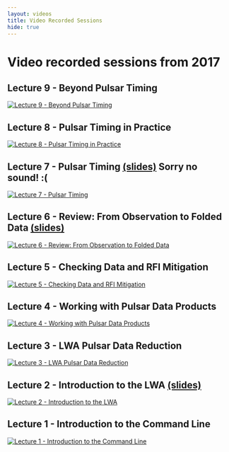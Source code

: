```yaml
---
layout: videos
title: Video Recorded Sessions
hide: true
---
```


# Video recorded sessions from 2017

## Lecture 9 - Beyond Pulsar Timing
[![Lecture 9 - Beyond Pulsar Timing](https://uva.hosted.panopto.com/Panopto/Services/FrameGrabber.svc/FrameRedirect?objectId=48ba26c1-3223-4493-b2d6-772932ca13fd&mode=Delivery)](https://uva.hosted.panopto.com/Panopto/Pages/Viewer.aspx?id=48ba26c1-3223-4493-b2d6-772932ca13fd)

## Lecture 8 - Pulsar Timing in Practice
[![Lecture 8 - Pulsar Timing in Practice](https://uva.hosted.panopto.com/Panopto/Services/FrameGrabber.svc/FrameRedirect?objectId=0565d8a2-c77d-49fe-b4e0-5cea78bac5fd&mode=Delivery)](https://uva.hosted.panopto.com/Panopto/Pages/Viewer.aspx?id=0565d8a2-c77d-49fe-b4e0-5cea78bac5fd)

## Lecture 7 - Pulsar Timing [(slides)](https://docs.google.com/presentation/d/1hfKMa2342qBPs_A7MEkVMc0XcQi1MZVh9i9ELQFFbK0/edit?usp=sharing) Sorry no sound! :(
[![Lecture 7 - Pulsar Timing](https://uva.hosted.panopto.com/Panopto/Services/FrameGrabber.svc/FrameRedirect?objectId=cd511986-9110-4236-8f26-6b69172110f5&mode=Delivery)](https://uva.hosted.panopto.com/Panopto/Pages/Viewer.aspx?id=cd511986-9110-4236-8f26-6b69172110f5)

## Lecture 6 - Review: From Observation to Folded Data [(slides)](https://docs.google.com/presentation/d/16UiwKg1vyl3e642kkcr9_PgDkz2JnCBYSSpgUskMPRY)
[![Lecture 6 - Review: From Observation to Folded Data](https://uva.hosted.panopto.com/Panopto/Services/FrameGrabber.svc/FrameRedirect?objectId=84766cb1-b2cd-4927-9623-a2ead4ff402d&mode=Delivery)](https://uva.hosted.panopto.com/Panopto/Pages/Viewer.aspx?id=84766cb1-b2cd-4927-9623-a2ead4ff402d)

## Lecture 5 - Checking Data and RFI Mitigation
[![Lecture 5 - Checking Data and RFI Mitigation](https://uva.hosted.panopto.com/Panopto/Services/FrameGrabber.svc/FrameRedirect?objectId=8e3fa309-5311-4762-a3fb-4d0e26753307&mode=Delivery)](https://uva.hosted.panopto.com/Panopto/Pages/Viewer.aspx?id=8e3fa309-5311-4762-a3fb-4d0e26753307)

## Lecture 4 - Working with Pulsar Data Products
[![Lecture 4 - Working with Pulsar Data Products](https://uva.hosted.panopto.com/Panopto/Services/FrameGrabber.svc/FrameRedirect?objectId=a659e951-e166-4e93-bbe6-346c13ee2135&mode=Delivery)](https://uva.hosted.panopto.com/Panopto/Pages/Viewer.aspx?id=a659e951-e166-4e93-bbe6-346c13ee2135)

## Lecture 3 - LWA Pulsar Data Reduction
[![Lecture 3 - LWA Pulsar Data Reduction](https://uva.hosted.panopto.com/Panopto/Services/FrameGrabber.svc/FrameRedirect?objectId=bea523cc-aa3a-48a2-baf5-96b6a28ef878&mode=Delivery)](https://uva.hosted.panopto.com/Panopto/Pages/Viewer.aspx?id=bea523cc-aa3a-48a2-baf5-96b6a28ef878)

## Lecture 2 - Introduction to the LWA [(slides)](https://goo.gl/5w9VZp)
[![Lecture 2 - Introduction to the LWA](https://uva.hosted.panopto.com/Panopto/Services/FrameGrabber.svc/FrameRedirect?objectId=8e5c2b2a-ba9c-42fb-b458-d071724b5bfa&mode=Delivery)](https://uva.hosted.panopto.com/Panopto/Pages/Viewer.aspx?id=8e5c2b2a-ba9c-42fb-b458-d071724b5bfa)

## Lecture 1 - Introduction to the Command Line
[![Lecture 1 - Introduction to the Command Line](https://uva.hosted.panopto.com/Panopto/Services/FrameGrabber.svc/FrameRedirect?objectId=15d0bf0e-c9df-4343-be9b-306fc05de858&mode=Delivery)](https://uva.hosted.panopto.com/Panopto/Pages/Viewer.aspx?id=15d0bf0e-c9df-4343-be9b-306fc05de858)
